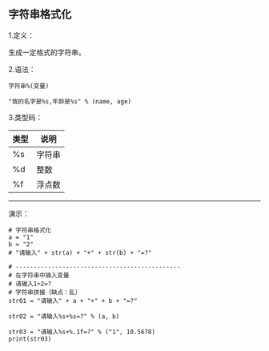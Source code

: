 
## 字符串格式化


1.定义：

生成一定格式的字符串。

2.语法：
```
字符串%(变量)

"我的名字是%s,年龄是%s" % (name, age)
```
3.类型码：

| 类型 | 说明 |
| -- | -- |
| %s | 字符串 |
| %d | 整数 |
| %f | 浮点数 |

-----

演示：

```
# 字符串格式化
a = "1"
b = "2"
# "请输入" + str(a) + "+" + str(b) + "=?"

# ----------------------------------------------
# 在字符串中插入变量
# 请输入1+2=?
# 字符串拼接（缺点：乱）
str01 = "请输入" + a + "+" + b + "=?"

str02 = "请输入%s+%s=?" % (a, b)

str03 = "请输入%s+%.1f=?" % ("1", 10.5678)
print(str03)
```
